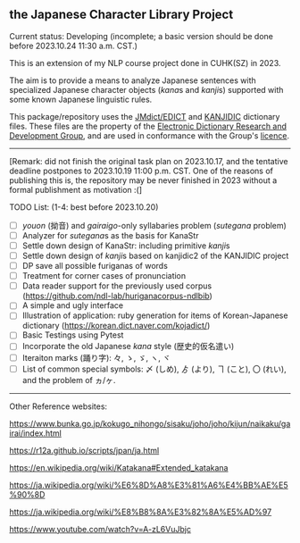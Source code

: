 ## the Japanese Character Library Project

Current status: Developing (incomplete; a basic version should be done before 2023.10.24 11:30 a.m. CST.) 

This is an extension of my NLP course project done in CUHK(SZ) in 2023.

The aim is to provide a means to analyze Japanese sentences with specialized Japanese character objects (*kana*s and *kanji*s) supported with some known Japanese linguistic rules.

This package/repository uses the [JMdict/EDICT](https://www.edrdg.org/wiki/index.php/JMdict-EDICT_Dictionary_Project) and [KANJIDIC](https://www.edrdg.org/wiki/index.php/KANJIDIC_Project) dictionary files. These files are the property of the [Electronic Dictionary Research and Development Group]((https://www.edrdg.org/)), and are used in conformance with the Group's [licence](https://www.edrdg.org/edrdg/licence.html).

---

[Remark: did not finish the original task plan on 2023.10.17, and the tentative deadline postpones to 2023.10.19 11:00 p.m. CST. One of the reasons of publishing this is, the repository may be never finished in 2023 without a formal publishment as motivation :(]

TODO List: (1-4: best before 2023.10.20)
- [ ] *youon* (拗音) and *gairaigo*-only syllabaries problem (*sutegana* problem)
- [ ] Analyzer for *sutegana*s as the basis for KanaStr
- [ ] Settle down design of KanaStr: including primitive *kanji*s
- [ ] Settle down design of *kanji*s based on kanjidic2 of the KANJIDIC project
- [ ] DP save all possible furiganas of words
- [ ] Treatment for corner cases of pronunciation
- [ ] Data reader support for the previously used corpus (https://github.com/ndl-lab/huriganacorpus-ndlbib)
- [ ] A simple and ugly interface
- [ ] Illustration of application: ruby generation for items of Korean-Japanese dictionary (https://korean.dict.naver.com/kojadict/)
- [ ] Basic Testings using Pytest
- [ ] Incorporate the old Japanese *kana* style (歴史的仮名遣い)
- [ ] Iteraiton marks (踊り字): 々, ゝ, ゞ, ヽ, ヾ 
- [ ] List of common special symbols: 〆 (しめ), ゟ (より), ヿ (こと), 〇 (れい), and the problem of ヵ/ヶ.
---

Other Reference websites:

https://www.bunka.go.jp/kokugo_nihongo/sisaku/joho/joho/kijun/naikaku/gairai/index.html

https://r12a.github.io/scripts/jpan/ja.html

https://en.wikipedia.org/wiki/Katakana#Extended_katakana

https://ja.wikipedia.org/wiki/%E6%8D%A8%E3%81%A6%E4%BB%AE%E5%90%8D

https://ja.wikipedia.org/wiki/%E8%B8%8A%E3%82%8A%E5%AD%97

https://www.youtube.com/watch?v=A-zL6VuJbjc